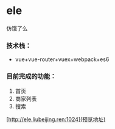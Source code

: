 # ele
仿饿了么

### 技术栈：

* vue+vue-router+vuex+webpack+es6

###  目前完成的功能：
1. 首页
2. 商家列表
3. 搜索

[http://ele.liubeijing.ren:1024](预览地址)

